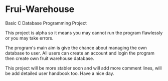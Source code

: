 # Frui-Warehouse
Basic C Database Programming Project

This project is alpha so it means you may cannot run the program flawlessly or you may take errors. 

The program's main aim is give the chance about managing the own database to user. All users can create an account and login the program then create own fruit warehouse database.

This project will be more stabler soon and will add more comment lines, will be add detailed user handbook too. 
Have a nice day.
